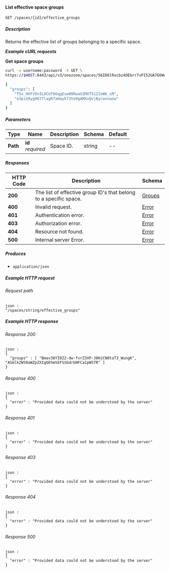 
<a name="list_effective_space_groups"></a>
#### List effective space groups
```
GET /spaces/{id}/effective_groups
```


##### Description
Returns the effective list of groups belonging to a specific space.

***Example cURL requests***

**Get space groups**
```bash
curl -u username:password -X GET \
https://$HOST:8443/api/v3/onezone/spaces/56ID6lRxcbz4OEbrr7vPI52UA7E6WwkqQ6bJCtW5PLE/effective_groups

{
  "groups": [
    "T5x_HhFYOnILOCUf9OqgExw00RwaU2MXT5122oWk_sM",
    "e3piG9yg9877lagR7aHayk73te9gAMXxQvjBycwvnaow"
  ]
}
```


##### Parameters

|Type|Name|Description|Schema|Default|
|---|---|---|---|---|
|**Path**|**id**  <br>*required*|Space ID.|string|--|


##### Responses

|HTTP Code|Description|Schema|
|---|---|---|
|**200**|The list of effective group ID's that belong to a specific space.|[Groups](../definitions/Groups.md#groups)|
|**400**|Invalid request.|[Error](../definitions/Error.md#error)|
|**401**|Authentication error.|[Error](../definitions/Error.md#error)|
|**403**|Authorization error.|[Error](../definitions/Error.md#error)|
|**404**|Resource not found.|[Error](../definitions/Error.md#error)|
|**500**|Internal server Error.|[Error](../definitions/Error.md#error)|


##### Produces

* `application/json`


##### Example HTTP request

###### Request path
```
json :
"/spaces/string/effective_groups"
```


##### Example HTTP response

###### Response 200
```
json :
{
  "groups" : [ "Bmav38YI0Z2-dw-fvrZ3XP-J0HjCN0taT3_WungK", "ASmlkZW50aWZpZXIgOEhmSEFSSGdrbHFCa1pWSTR" ]
}
```


###### Response 400
```
json :
{
  "error" : "Provided data could not be understood by the server"
}
```


###### Response 401
```
json :
{
  "error" : "Provided data could not be understood by the server"
}
```


###### Response 403
```
json :
{
  "error" : "Provided data could not be understood by the server"
}
```


###### Response 404
```
json :
{
  "error" : "Provided data could not be understood by the server"
}
```


###### Response 500
```
json :
{
  "error" : "Provided data could not be understood by the server"
}
```



